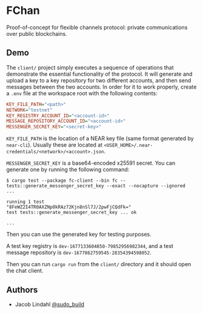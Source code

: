 # FChan

Proof-of-concept for flexible channels protocol: private communications over public blockchains.

## Demo

The `client/` project simply executes a sequence of operations that demonstrate the essential functionality of the protocol. It will generate and upload a key to a key repository for two different accounts, and then send messages between the two accounts. In order for it to work properly, create a `.env` file at the workspace root with the following contents:

```ini
KEY_FILE_PATH="<path>"
NETWORK="testnet"
KEY_REGISTRY_ACCOUNT_ID="<account-id>"
MESSAGE_REPOSITORY_ACCOUNT_ID="<account-id>"
MESSENGER_SECRET_KEY="<secret-key>"
```

`KEY_FILE_PATH` is the location of a NEAR key file (same format generated by `near-cli`). Usually these are located at `<USER_HOME>/.near-credentials/<network>/<account>.json`.

`MESSENGER_SECRET_KEY` is a base64-encoded x25591 secret. You can generate one by running the following command:

```text
$ cargo test --package fc-client --bin fc -- tests::generate_messenger_secret_key --exact --nocapture --ignored
...

running 1 test
"8FeWZ2I4TR0AXZNp0kRAz72Kjn8nSl7J/2pwFjCQdFk="
test tests::generate_messenger_secret_key ... ok

...
```

Then you can use the generated key for testing purposes.

A test key registry is `dev-1677133604850-79852956982344`, and a test message repository is `dev-1677862759545-28354394598052`.

Then you can run `cargo run` from the `client/` directory and it should open the chat client.

## Authors

- Jacob Lindahl [@sudo_build](https://twitter.com/sudo_build)
